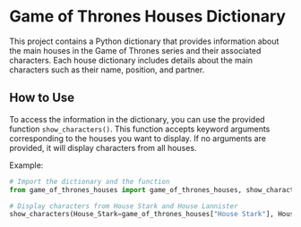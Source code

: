 # Game of Thrones Houses Dictionary

This project contains a Python dictionary that provides information 
about the main houses in the Game of Thrones series and their 
associated characters. Each house dictionary includes details 
about the main characters such as their name, position, and partner.

## How to Use

To access the information in the dictionary, you can use the 
provided function `show_characters()`. This function accepts 
keyword arguments corresponding to the houses you want to display. 
If no arguments are provided, it will display characters from all 
houses.

Example:

```python
# Import the dictionary and the function
from game_of_thrones_houses import game_of_thrones_houses, show_characters

# Display characters from House Stark and House Lannister
show_characters(House_Stark=game_of_thrones_houses["House Stark"], House_Lannister=game_of_thrones_houses["House Lannister"])
